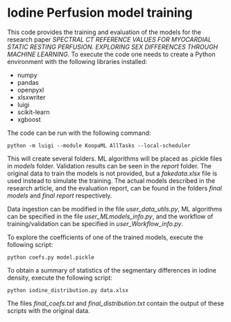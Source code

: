 # Iodine Perfusion model training

This code provides the training and evaluation of the models for the research paper *SPECTRAL CT REFERENCE VALUES FOR MYOCARDIAL STATIC RESTING PERFUSION. EXPLORING SEX DIFFERENCES THROUGH MACHINE LEARNING*. To execute the code one needs to create a Python environment with the following libraries installed:
- numpy
- pandas
- openpyxl
- xlsxwriter
- luigi
- scikit-learn
- xgboost

The code can be run with the following command:

	python -m luigi --module KoopaML AllTasks --local-scheduler
	
This will create several folders. ML algorithms will be placed as .pickle files in *models* folder. Validation results can be seen in the *report* folder. The original data to train the models is not provided, but a *fakedata.xlsx* file is used instead to simulate the training. The actual models described in the research article, and the evaluation report, can be found in the folders *final models* and *final report* respectively.

Data ingestion can be modified in the file *user_data_utils.py*, ML algorithms can be specified in the file *user_MLmodels_info.py*, and the workflow of training/validation can be specified in *user_Workflow_info.py*.

To explore the coefficients of one of the trained models, execute the following script:

	python coefs.py model.pickle

To obtain a summary of statistics of the segmentary differences in iodine density, execute the following script:

	python iodine_distribution.py data.xlsx

The files *final_coefs.txt* and *final_distribution.txt* contain the output of these scripts with the original data.
